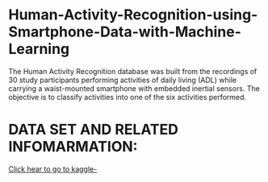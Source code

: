 # Human-Activity-Recognition-using-Smartphone-Data-with-Machine-Learning
The Human Activity Recognition database was built from the recordings of 30 study participants performing activities of daily living (ADL) while carrying a waist-mounted smartphone with embedded inertial sensors. The objective is to classify activities into one of the six activities performed.
# DATA SET AND RELATED INFOMARMATION:
[Click hear to go to kaggle-](https://www.kaggle.com/uciml/human-activity-recognition-with-smartphones)
